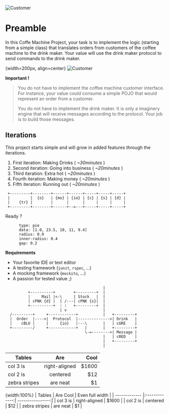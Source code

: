 
![Customer](${imageDir}/customer.jpeg)


Preamble
========

In this Coffe Machine Project, your task is to implement the logic (starting
from a simple class) that translates orders from customers of the coffee
machine to the drink maker. Your value will use the drink maker protocol to
send commands to the drink maker.

{width=200px, align=center}
![Customer](${imageDir}/coffee-800x700.png)


**Important !**


> You do not have to implement the coffee machine customer interface. For
> instance, your value could consume a simple POJO that would represent an
> order from a customer.
>
> You do not have to implement the drink maker. It is only a imaginery
> engine that will receive messages according to the protocol. Your job
> is to build those messages.


Iterations
----------

This project starts simple and will grow in added features through the iterations.


 1. First iteration: Making Drinks ( *~30minutes* )
 2. Second iteration: Going into business ( *~20minutes* )
 3. Third iteration: Extra hot ( *~20minutes* )
 4. Fourth iteration: Making money ( *~20minutes* )
 5. Fifth iteration: Running out ( *~20minutes* )


```ditaa
 +---------+--------+------+------+-----+-----+-----+
 |         |  {o}   | {mo} | {io} | {c} | {s} | {d} |
 |    {tr} |        |      |      |     |     |     |
 +---------+--------+------+--=---+-----+-----+-----+
```



Ready ?

```chart
      type: pie
      data: [1.0, 23.5, 10, 11, 9.4]
      radius: 0.9
      inner-radius: 0.4
      gap: 0.2
```

**Requirements**

 * Your favorite IDE or text editor
 * A testing framework (`junit`, `rspec`, ...)
 * A mocking framework (`mockito`, ...)
 * A passion for tested value ;)


```ditaa
                                           |
          +----------+        +---------+  |
          |     Mail |<-\     | Stock   |  |
          | cPNK {d} |  | /---| cPNK {s}|  |
          +----------+  : :   +---------+  |
                        | v                |
  /---------+     +------------+           |   +---------+
  |  Order  |---->|  Protocol  |-------------->| Drink   |
  |    cBLU |     |     {io}   |---\       |   | cGRE    |
  +---------/     +------------+   |       |   +---------+
                                   \-=-------->| Message |
                                           |   | cRED    |
                                           |   +---------+
                                           |
```

| Tables        | Are           | Cool  |
| ------------- |:-------------:| -----:|
| col 3 is      | right-aligned | $1600 |
| col 2 is      | centered      |   $12 |
| zebra stripes | are neat      |    $1 |

{width:100%}
| Tables        | Are Cool      | Even full width  |
| ------------- |:-------------:| ----------------:|
| col 3 is      | right-aligned |            $1600 |
| col 2 is      | centered      |              $12 |
| zebra stripes | are neat      |               $1 |

